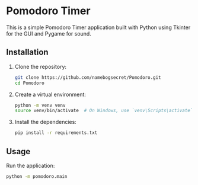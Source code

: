 # Pomodoro Timer

This is a simple Pomodoro Timer application built with Python using Tkinter for the GUI and Pygame for sound.

## Installation

1. Clone the repository:
   ```bash
   git clone https://github.com/namebogsecret/Pomodoro.git
   cd Pomodoro
   ```

2. Create a virtual environment:
   ```bash
   python -m venv venv
   source venv/bin/activate  # On Windows, use `venv\Scripts\activate`
   ```

3. Install the dependencies:
   ```bash
   pip install -r requirements.txt
   ```

## Usage

Run the application:
```bash
python -m pomodoro.main
```
